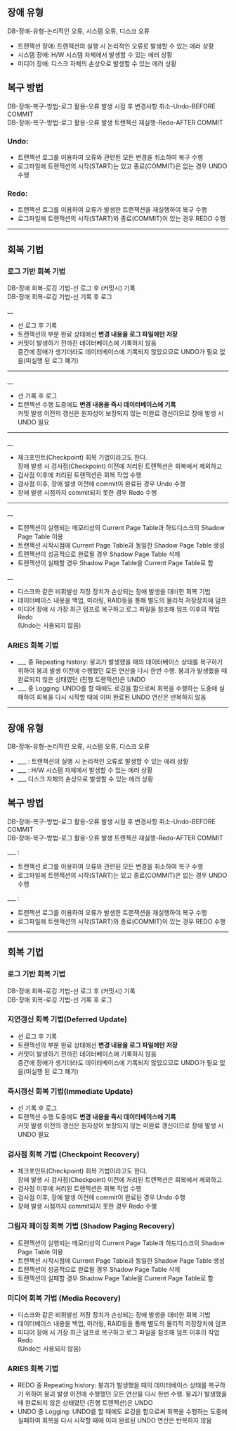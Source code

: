 ## 장애 유형

DB-장애-유형-논리적인 오류, 시스템 오류, 디스크 오류

- 트랜잭션 장애: 트랜잭션의 실행 시 논리적인 오류로 발생할 수 있는 에러 상황
- 시스템 장애: H/W 시스템 자체에서 발생할 수 있는 에러 상황
- 미디어 장애: 디스크 자체의 손상으로 발생할 수 있는 에러 상황

## 복구 방법

DB-장애-복구-방법-로그 활용-오류 발생 시점 후 변경사항 취소-Undo-BEFORE COMMIT  
DB-장애-복구-방법-로그 활용-오류 발생 트렌젝션 재실행-Redo-AFTER COMMIT

### Undo:

- 트랜잭션 로그를 이용하여 오류와 관련된 모든 변경을 취소하여 복구 수행
- 로그파일에 트랜잭션의 시작(START)는 있고 종료(COMMIT)은 없는 경우 UNDO 수행

### Redo:

- 트랜잭션 로그를 이용하여 오류가 발생한 트랜잭션을 재실행하여 복구 수행
- 로그파일에 트랜잭션의 시작(START)와 종료(COMMIT)이 있는 경우 REDO 수행

---

## 회복 기법

### 로그 기반 회복 기법

DB-장애 회복-로깅 기법-선 로그 후 (커밋시) 기록  
DB-장애 회복-로깅 기법-선 기록 후 로그

 __

- 선 로그 후 기록
- 트랜잭션의 부분 완료 상태에선 **변경 내용을 로그 파일에만 저장**
- 커밋이 발생하기 전까진 데이터베이스에 기록하지 않음  
    중간에 장애가 생기더라도 데이터베이스에 기록되지 않았으므로 UNDO가 필요 없음(미실행 된 로그 폐기)

 ___  
 __
- 선 기록 후 로그
- 트랜잭션 수행 도중에도 **변경 내용을 즉시 데이터베이스에 기록**  
    커밋 발생 이전의 갱신은 원자성이 보장되지 않는 미완료 갱신이므로 장애 발생 시 UNDO 필요

 ___  
 __
- 체크포인트(Checkpoint) 회복 기법이라고도 한다.  
    장애 발생 시 검사점(Checkpoint) 이전에 처리된 트랜잭션은 회복에서 제외하고
- 검사점 이후에 처리된 트랜잭션은 회복 작업 수행
- 검사점 이후, 장애 발생 이전에 commit이 완료된 경우 Undo 수행
- 장애 발생 시점까지 commit되지 못한 경우 Redo 수행

 ___  
 __
- 트랜잭션이 실행되는 메모리상의 Current Page Table과 하드디스크의 Shadow Page Table 이용
- 트랜잭션 시작시점에 Current Page Table과 동일한 Shadow Page Table 생성
- 트랜잭션이 성공적으로 완료될 경우 Shadow Page Table 삭제
- 트랜잭션이 실패할 경우 Shadow Page Table을 Current Page Table로 함

 __

- 디스크와 같은 비휘발성 저장 장치가 손상되는 장애 발생을 대비한 회복 기법
- 데이터베이스 내용을 백업, 미러링, RAID등을 통해 별도의 물리적 저장장치에 덤프
- 미디어 장애 시 가장 최근 덤프로 복구하고 로그 파일을 참조해 덤프 이후의 작업 Redo  
    (Undo는 사용되지 않음)

### ARIES 회복 기법

-  ___ 중 Repeating history: 붕괴가 발생했을 때의 데이터베이스 상태를 복구하기 위하여 붕괴 발생 이전에 수행했던 모든 연산을 다시 한번 수행. 붕괴가 발생했을 때 완료되지 않은 상태였던 (진행 트랜잭션)은 UNDO
-  ___ 중 Logging: UNDO를 할 때에도 로깅을 함으로써 회복을 수행하는 도중에 실패하여 회복을 다시 시작할 때에 이미 완료된 UNDO 연산은 반복하지 않음


----

## 장애 유형

DB-장애-유형-논리적인 오류, 시스템 오류, 디스크 오류

-  ___  : 트랜잭션의 실행 시 논리적인 오류로 발생할 수 있는 에러 상황
-  ___  : H/W 시스템 자체에서 발생할 수 있는 에러 상황
-  ___   디스크 자체의 손상으로 발생할 수 있는 에러 상황

## 복구 방법

DB-장애-복구-방법-로그 활용-오류 발생 시점 후 변경사항 취소-Undo-BEFORE COMMIT  
DB-장애-복구-방법-로그 활용-오류 발생 트렌젝션 재실행-Redo-AFTER COMMIT

 ___  :

- 트랜잭션 로그를 이용하여 오류와 관련된 모든 변경을 취소하여 복구 수행
- 로그파일에 트랜잭션의 시작(START)는 있고 종료(COMMIT)은 없는 경우 UNDO 수행

 ___  :

- 트랜잭션 로그를 이용하여 오류가 발생한 트랜잭션을 재실행하여 복구 수행
- 로그파일에 트랜잭션의 시작(START)와 종료(COMMIT)이 있는 경우 REDO 수행

---

## 회복 기법

### 로그 기반 회복 기법

DB-장애 회복-로깅 기법-선 로그 후 (커밋시) 기록  
DB-장애 회복-로깅 기법-선 기록 후 로그

### 지연갱신 회복 기법(Deferred Update)

- 선 로그 후 기록
- 트랜잭션의 부분 완료 상태에선 **변경 내용을 로그 파일에만 저장**
- 커밋이 발생하기 전까진 데이터베이스에 기록하지 않음  
    중간에 장애가 생기더라도 데이터베이스에 기록되지 않았으므로 UNDO가 필요 없음(미실행 된 로그 폐기)

### 즉시갱신 회복 기법(Immediate Update)

- 선 기록 후 로그
- 트랜잭션 수행 도중에도 **변경 내용을 즉시 데이터베이스에 기록**  
    커밋 발생 이전의 갱신은 원자성이 보장되지 않는 미완료 갱신이므로 장애 발생 시 UNDO 필요

### 검사점 회복 기법 (Checkpoint Recovery)

- 체크포인트(Checkpoint) 회복 기법이라고도 한다.  
    장애 발생 시 검사점(Checkpoint) 이전에 처리된 트랜잭션은 회복에서 제외하고
- 검사점 이후에 처리된 트랜잭션은 회복 작업 수행
- 검사점 이후, 장애 발생 이전에 commit이 완료된 경우 Undo 수행
- 장애 발생 시점까지 commit되지 못한 경우 Redo 수행

### 그림자 페이징 회복 기법 (Shadow Paging Recovery)

- 트랜잭션이 실행되는 메모리상의 Current Page Table과 하드디스크의 Shadow Page Table 이용
- 트랜잭션 시작시점에 Current Page Table과 동일한 Shadow Page Table 생성
- 트랜잭션이 성공적으로 완료될 경우 Shadow Page Table 삭제
- 트랜잭션이 실패할 경우 Shadow Page Table을 Current Page Table로 함

### 미디어 회복 기법 (Media Recovery)

- 디스크와 같은 비휘발성 저장 장치가 손상되는 장애 발생을 대비한 회복 기법
- 데이터베이스 내용을 백업, 미러링, RAID등을 통해 별도의 물리적 저장장치에 덤프
- 미디어 장애 시 가장 최근 덤프로 복구하고 로그 파일을 참조해 덤프 이후의 작업 Redo  
    (Undo는 사용되지 않음)

### ARIES 회복 기법

- REDO 중 Repeating history: 붕괴가 발생했을 때의 데이터베이스 상태를 복구하기 위하여 붕괴 발생 이전에 수행했던 모든 연산을 다시 한번 수행. 붕괴가 발생했을 때 완료되지 않은 상태였던 (진행 트랜잭션)은 UNDO
- UNDO 중 Logging: UNDO를 할 때에도 로깅을 함으로써 회복을 수행하는 도중에 실패하여 회복을 다시 시작할 때에 이미 완료된 UNDO 연산은 반복하지 않음